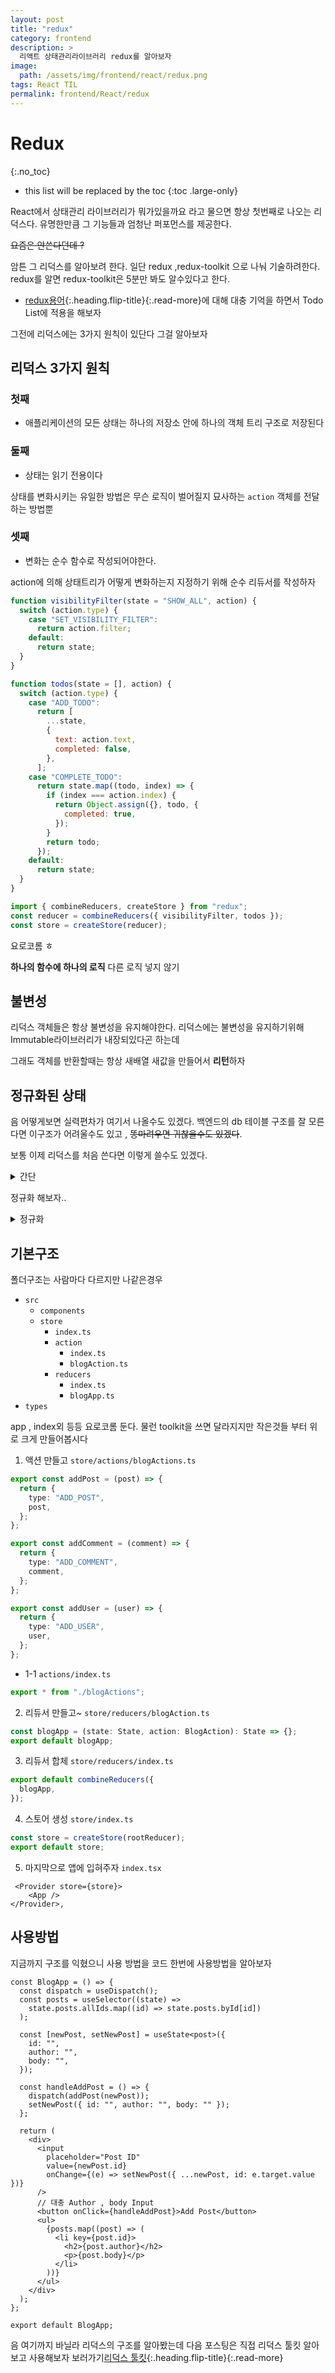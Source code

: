 ```yaml
---
layout: post
title: "redux"
category: frontend
description: >
  리액트 상태관리라이브러리 redux를 알아보자
image:
  path: /assets/img/frontend/react/redux.png
tags: React TIL
permalink: frontend/React/redux
---
```

<!--more-->


# Redux
{:.no_toc}

* this list will be replaced by the toc
{:toc .large-only}

React에서 상태관리 라이브러리가 뭐가있을까요 라고 물으면 항상 첫번째로 나오는 리덕스다. 유명한만큼 그 기능들과 엄청난 퍼포먼스를 제공한다.

~~요즘은 안쓴다던데 ?~~

암튼 그 리덕스를 알아보려 한다. 일단 redux ,redux-toolkit 으로 나눠 기술하려한다. redux를 알면 redux-toolkit은 5분만 봐도 알수있다고 한다.

- [redux용어](./2023-06-26-ReduxLang.markdown){:.heading.flip-title}{:.read-more}에 대해 대충 기억을 하면서 Todo List에 적용을 해보자

그전에 리덕스에는 3가지 원칙이 있단다 그걸 알아보자

## 리덕스 3가지 원칙

### 첫째

- 애플리케이션의 모든 상태는 하나의 저장소 안에 하나의 객체 트리 구조로 저장된다

### 둘째

- 상태는 읽기 전용이다

상태를 변화시키는 유일한 방법은 무슨 로직이 벌어질지 묘사하는 `action` 객체를 전달하는 방법뿐

### 셋째

- 변화는 순수 함수로 작성되어야한다.

action에 의해 상태트리가 어떻게 변화하는지 지정하기 위해 순수 리듀서를 작성하자

```js
function visibilityFilter(state = "SHOW_ALL", action) {
  switch (action.type) {
    case "SET_VISIBILITY_FILTER":
      return action.filter;
    default:
      return state;
  }
}

function todos(state = [], action) {
  switch (action.type) {
    case "ADD_TODO":
      return [
        ...state,
        {
          text: action.text,
          completed: false,
        },
      ];
    case "COMPLETE_TODO":
      return state.map((todo, index) => {
        if (index === action.index) {
          return Object.assign({}, todo, {
            completed: true,
          });
        }
        return todo;
      });
    default:
      return state;
  }
}

import { combineReducers, createStore } from "redux";
const reducer = combineReducers({ visibilityFilter, todos });
const store = createStore(reducer);
```

요로코롬 ㅎ

**하나의 함수에 하나의 로직** 다른 로직 넣지 않기

## 불변성

리덕스 객체들은 항상 불변성을 유지해야한다.
리덕스에는 불변성을 유지하기위해 Immutable라이브러리가 내장되있다곤 하는데

그래도 객체를 반환할때는 항상 새배열 새값을 만들어서 **리턴**하자

## 정규화된 상태

음 어떻게보면 실력편차가 여기서 나올수도 있겠다. 백엔드의 db 테이블 구조를 잘 모른다면 이구조가 어려울수도 있고 , ~~똥마려우면 귀찮을수도 있겠다~~.

보통 이제 리덕스를 처음 쓴다면 이렇게 쓸수도 있겠다.

<details>
<summary>간단</summary>

```ts
interface SimpleState {
  posts: Array<{ id: string; author: string; body: string }>;
  comments: Array<{ id: string; author: string; comment: string }>;
  users: Array<{ username: string; name: string }>;
}

const initialState: SimpleState = {
  posts: [],
  comments: [],
  users: [],
};

// 액션 타입과 액션을 정의
type ActionType = "ADD_POST" | "ADD_COMMENT" | "ADD_USER";

interface Action {
  type: ActionType;
  payload: any;
}

// 리듀서 정의
const myApp = (
  state: SimpleState = initialState,
  action: Action
): SimpleState => {
  switch (action.type) {
    case "ADD_POST":
      return {
        ...state,
        posts: state.posts.concat(action.payload),
      };
    case "ADD_COMMENT":
      return {
        ...state,
        comments: state.comments.concat(action.payload),
      };
    case "ADD_USER":
      return {
        ...state,
        users: state.users.concat(action.payload),
      };
    default:
      return state;
  }
};
```

</details>

정규화 해보자..

<details>
<summary>정규화</summary>

```ts
import { createStore, Action } from "redux";

interface Post {
  id: string;
  author: string;
  body: string;
}

interface Comment {
  id: string;
  author: string;
  comment: string;
}

interface User {
  username: string;
  name: string;
}

interface State {
  posts: {
    byId: Record<string, Post>;
    allIds: string[];
  };
  comments: {
    byId: Record<string, Comment>;
    allIds: string[];
  };
  users: {
    byId: Record<string, User>;
    allIds: string[];
  };
}

type BlogAction = Action<"ADD_POST" | "ADD_COMMENT" | "ADD_USER"> & {
  post?: Post;
  comment?: Comment;
  user?: User;
};

const initialState: State = {
  posts: {
    byId: {},
    allIds: [],
  },
  comments: {
    byId: {},
    allIds: [],
  },
  users: {
    byId: {},
    allIds: [],
  },
};

const myApp = (state: State = initialState, action: BlogAction): State => {
  switch (action.type) {
    case "ADD_POST":
      return {
        ...state,
        posts: {
          ...state.posts,
          byId: {
            ...state.posts.byId,
            [action.post!.id]: action.post!,
          },
          allIds: [...state.posts.allIds, action.post!.id],
        },
      };
    case "ADD_COMMENT":
      return {
        ...state,
        comments: {
          ...state.comments,
          byId: {
            ...state.comments.byId,
            [action.comment!.id]: action.comment!,
          },
          allIds: [...state.comments.allIds, action.comment!.id],
        },
      };
    case "ADD_USER":
      return {
        ...state,
        users: {
          ...state.users,
          byId: {
            ...state.users.byId,
            [action.user!.username]: action.user!,
          },
          allIds: [...state.users.allIds, action.user!.username],
        },
      };
    default:
      return state;
  }
};

const store = createStore(myApp);

store.dispatch({
  type: "ADD_POST",
  post: { id: "post1", author: "user1", body: "..." },
});
store.dispatch({
  type: "ADD_COMMENT",
  comment: { id: "comment1", author: "user2", comment: "..." },
});
store.dispatch({
  type: "ADD_USER",
  user: { username: "user1", name: "User 1" },
});

console.log(store.getState());
```

</details>

## 기본구조

폴더구조는 사람마다 다르지만 나같은경우

- `src`
  - `components`
  - `store`
    - `index.ts`
    - `action`
      - `index.ts`
      - `blogAction.ts`
    - `reducers`
      - `index.ts`
      - `blogApp.ts`
- `types`

app , index외 등등 요로코롬 둔다. 물런 toolkit을 쓰면 달라지지만
작은것들 부터 위로 크게 만들어봅시다

1. 액션 만들고 `store/actions/blogActions.ts`

```ts
export const addPost = (post) => {
  return {
    type: "ADD_POST",
    post,
  };
};

export const addComment = (comment) => {
  return {
    type: "ADD_COMMENT",
    comment,
  };
};

export const addUser = (user) => {
  return {
    type: "ADD_USER",
    user,
  };
};
```

- 1-1 `actions/index.ts`

```ts
export * from "./blogActions";
```

2. 리듀서 만들고~ `store/reducers/blogAction.ts`

```ts
const blogApp = (state: State, action: BlogAction): State => {};
export default blogApp;
```

3. 리듀서 합체 `store/reducers/index.ts`

```ts
export default combineReducers({
  blogApp,
});
```

4. 스토어 생성 `store/index.ts`

```ts
const store = createStore(rootReducer);
export default store;
```

5. 마지막으로 앱에 입혀주자 `index.tsx`

```tsx
 <Provider store={store}>
    <App />
</Provider>,
```

## 사용방법

지금까지 구조를 익혔으니 사용 방법을 코드 한번에 사용방법을 알아보자

```tsx
const BlogApp = () => {
  const dispatch = useDispatch();
  const posts = useSelector((state) =>
    state.posts.allIds.map((id) => state.posts.byId[id])
  );

  const [newPost, setNewPost] = useState<post>({
    id: "",
    author: "",
    body: "",
  });

  const handleAddPost = () => {
    dispatch(addPost(newPost));
    setNewPost({ id: "", author: "", body: "" });
  };

  return (
    <div>
      <input
        placeholder="Post ID"
        value={newPost.id}
        onChange={(e) => setNewPost({ ...newPost, id: e.target.value })}
      />
      // 대충 Author , body Input
      <button onClick={handleAddPost}>Add Post</button>
      <ul>
        {posts.map((post) => (
          <li key={post.id}>
            <h2>{post.author}</h2>
            <p>{post.body}</p>
          </li>
        ))}
      </ul>
    </div>
  );
};

export default BlogApp;
```

음 여기까지 바닐라 리덕스의 구조를 알아봤는데 다음 포스팅은 직접 리덕스 툴킷 알아보고 사용해보자 보러가기[리덕스 툴킷](./2023-06-26-ReduxToolkit.markdown){:.heading.flip-title}{:.read-more}
